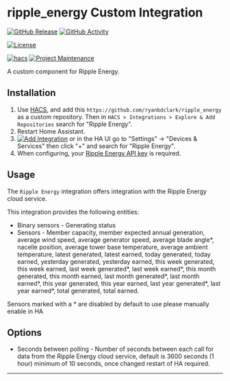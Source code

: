 # ripple_energy Custom Integration

[![GitHub Release][releases-shield]][releases]
[![GitHub Activity][commits-shield]][commits]

[![License][license-shield]][license]

[![hacs][hacsbadge]][hacs]
[![Project Maintenance][maintenance-shield]][user_profile]

A custom component for Ripple Energy.

## Installation

1. Use [HACS](https://hacs.xyz/docs/setup/download), and add this `https://github.com/ryanbdclark/ripple_energy` as a custom repository. Then in `HACS > Integrations > Explore & Add Repositories` search for "Ripple Energy".
2. Restart Home Assistant.
3. [![Add Integration][add-integration-badge]][add-integration] or in the HA UI go to "Settings" -> "Devices & Services" then click "+" and search for "Ripple Energy".
4. When configuring, your [Ripple Energy API key](https://rippleenergy.com/members/settings?tab=0) is required.


<!---->

## Usage

The `Ripple Energy` integration offers integration with the Ripple Energy cloud service.

This integration provides the following entities:

- Binary sensors - Generating status
- Sensors - Member capacity, member expected annual generation, average wind speed, average generator speed, average blade angle*, nacelle position, average tower base temperature, average ambient temperature, latest generated, latest earned, today generated, today earned, yesterday generated, yesterday earned, this week generated, this week earned, last week generated*, last week earned*, this month generated, this month earned, last month generated*, last month earned*, this year generated, this year earned, last year generated*, last year earned*, total generated, total earned.

Sensors marked with a * are disabled by default to use please manually enable in HA

## Options

- Seconds between polling - Number of seconds between each call for data from the Ripple Energy cloud service, default is 3600 seconds (1 hour) minimum of 10 seconds, once changed restart of HA required.

---

[commits-shield]: https://img.shields.io/github/commit-activity/w/ryanbdclark/ripple_energy?style=for-the-badge
[commits]: https://github.com/ryanbdclark/ripple_energy/commits/main
[hacs]: https://github.com/hacs/integration
[hacsbadge]: https://img.shields.io/badge/HACS-Custom-orange.svg?style=for-the-badge
[license]: LICENSE
[license-shield]: https://img.shields.io/github/license/ryanbdclark/ripple_energy.svg?style=for-the-badge
[maintenance-shield]: https://img.shields.io/badge/maintainer-Ryan%20Clark%20%40ryanbdclark-blue.svg?style=for-the-badge
[releases-shield]: https://img.shields.io/github/release/ryanbdclark/ripple_energy.svg?style=for-the-badge
[releases]: https://github.com/ryanbdclark/ripple_energy/releases
[user_profile]: https://github.com/ryanbdclark
[add-integration]: https://my.home-assistant.io/redirect/config_flow_start?domain=ripple_energy
[add-integration-badge]: https://my.home-assistant.io/badges/config_flow_start.svg
